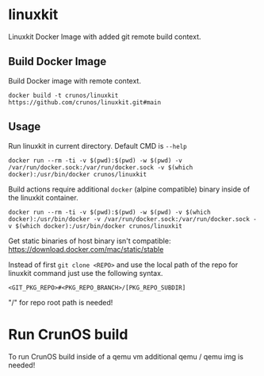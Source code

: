 # linuxkit

Linuxkit Docker Image with added git remote build context. 

## Build Docker Image

Build Docker image with remote context.
```
docker build -t crunos/linuxkit https://github.com/crunos/linuxkit.git#main
```

## Usage

Run linuxkit in current directory. Default CMD is `--help`
```
docker run --rm -ti -v $(pwd):$(pwd) -w $(pwd) -v /var/run/docker.sock:/var/run/docker.sock -v $(which docker):/usr/bin/docker crunos/linuxkit 
```

Build actions require additional `docker` (alpine compatible) binary inside of the linuxkit container. 
```
docker run --rm -ti -v $(pwd):$(pwd) -w $(pwd) -v $(which docker):/usr/bin/docker -v /var/run/docker.sock:/var/run/docker.sock -v $(which docker):/usr/bin/docker crunos/linuxkit 
```
Get static binaries of host binary isn't compatible: https://download.docker.com/mac/static/stable

Instead of first `git clone <REPO>` and use the local path of the repo for linuxkit command just use the following syntax.
```
<GIT_PKG_REPO>#<PKG_REPO_BRANCH>/[PKG_REPO_SUBDIR]
```
"/" for repo root path is needed!

# Run CrunOS build

To run CrunOS build inside of a qemu vm additional qemu / qemu img is needed! 
